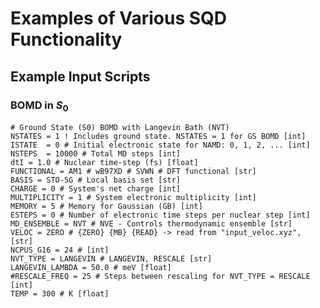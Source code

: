 # Examples of Various SQD Functionality

[DOCS]:   <https://bradenmweight.github.io/SQD/read.html?filename=Documentation.md>
[PARAMS]: <https://bradenmweight.github.io/SQD/read.html?filename=Parameters.md>

## Example Input Scripts

### BOMD in $S_0$
```
# Ground State (S0) BOMD with Langevin Bath (NVT)
NSTATES = 1 ! Includes ground state. NSTATES = 1 for GS BOMD [int]
ISTATE  = 0 # Initial electronic state for NAMD: 0, 1, 2, ... [int]
NSTEPS  = 10000 # Total MD steps [int]
dtI = 1.0 # Nuclear time-step (fs) [float]
FUNCTIONAL = AM1 # wB97XD # SVWN # DFT functional [str]
BASIS = STO-5G # Local basis set [str]
CHARGE = 0 # System's net charge [int]
MULTIPLICITY = 1 # System electronic multiplicity [int]
MEMORY = 5 # Memory for Gaussian (GB) [int]
ESTEPS = 0 # Number of electronic time steps per nuclear step [int]
MD_ENSEMBLE = NVT # NVE - Controls thermodynamic ensemble [str]
VELOC = ZERO # {ZERO} {MB} {READ} -> read from "input_veloc.xyz", [str]
NCPUS_G16 = 24 # [int]
NVT_TYPE = LANGEVIN # LANGEVIN, RESCALE [str]
LANGEVIN_LAMBDA = 50.0 # meV [float]
#RESCALE_FREQ = 25 # Steps between rescaling for NVT_TYPE = RESCALE [int]
TEMP = 300 # K [float]
```


